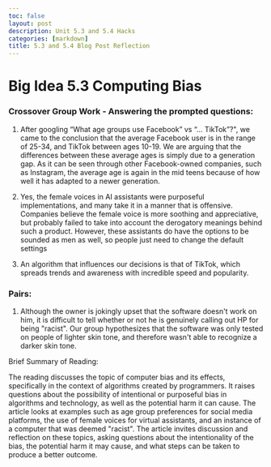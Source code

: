 ```yaml
---
toc: false
layout: post
description: Unit 5.3 and 5.4 Hacks
categories: [markdown]
title: 5.3 and 5.4 Blog Post Reflection
---
```


# Big Idea 5.3 Computing Bias

### Crossover Group Work - Answering the prompted questions:

1. After googling “What age groups use Facebook” vs “… TikTok”?", we came to the conclusion that the average Facebook user is in the range of 25-34, and TikTok between ages 10-19. We are arguing that the differences between these average ages is simply due to a generation gap. As it can be seen through other Facebook-owned companies, such as Instagram, the average age is again in the mid teens because of how well it has adapted to a newer generation.

2. Yes, the female voices in AI assistants were purposeful implementations, and many take it in a manner that is offensive. Companies believe the female voice is more soothing and appreciative, but probably failed to take into account the derogatory meanings behind such a product. However, these assistants do have the options to be sounded as men as well, so people just need to change the default settings


3. An algorithm that influences our decisions is that of TikTok, which spreads trends and awareness with incredible speed and popularity. 


### Pairs:

1. Although the owner is jokingly upset that the software doesn't work on him, it is difficult to tell whether or not he is genuinely calling out HP for being "racist". Our group hypothesizes that the software was only tested on people of lighter skin tone, and therefore wasn't able to recognize a darker skin tone. 


Brief Summary of Reading:

The reading discusses the topic of computer bias and its effects, specifically in the context of algorithms created by programmers. It raises questions about the possibility of intentional or purposeful bias in algorithms and technology, as well as the potential harm it can cause. The article looks at examples such as age group preferences for social media platforms, the use of female voices for virtual assistants, and an instance of a computer that was deemed "racist". The article invites discussion and reflection on these topics, asking questions about the intentionality of the bias, the potential harm it may cause, and what steps can be taken to produce a better outcome.





